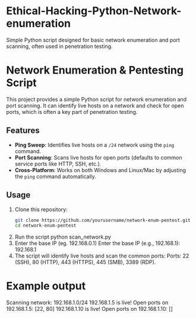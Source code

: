 # Ethical-Hacking-Python-Network-enumeration
Simple Python script designed for basic network enumeration and port scanning, often used in penetration testing.
# Network Enumeration & Pentesting Script

This project provides a simple Python script for network enumeration and port scanning. It can identify live hosts on a network and check for open ports, which is often a key part of penetration testing.

## Features
- **Ping Sweep**: Identifies live hosts on a `/24` network using the `ping` command.
- **Port Scanning**: Scans live hosts for open ports (defaults to common service ports like HTTP, SSH, etc.).
- **Cross-Platform**: Works on both Windows and Linux/Mac by adjusting the `ping` command automatically.

## Usage

1. Clone this repository:
   ```bash
   git clone https://github.com/yourusername/network-enum-pentest.git
   cd network-enum-pentest
2. Run the script
  python scan_network.py
3. Enter the base IP (eg. 192.168.0.1)
   Enter the base IP (e.g., 192.168.1): 192.168.1
4. The script will identify live hosts and scan the common ports:
  Ports: 22 (SSH), 80 (HTTP), 443 (HTTPS), 445 (SMB), 3389 (RDP).
# Example output
Scanning network: 192.168.1.0/24
192.168.1.5 is live!
Open ports on 192.168.1.5: [22, 80]
192.168.1.10 is live!
Open ports on 192.168.1.10: []
